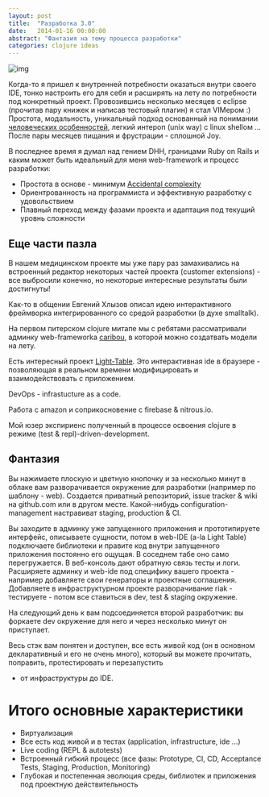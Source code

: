 ```yaml
---
layout: post
title:  "Разработка 3.0"
date:   2014-01-16 00:00:00
abstract: "Фантазия на тему процесса разработки"
categories: clojure ideas
---
```


![img](http://www.greenbookblog.org/wp-content/uploads/2013/06/Future_Sign_Exit.jpeg)

Когда-то я пришел к внутренней потребности оказаться внутри своего IDE, тонко настроить его для себя и расширять на лету
по потребности под конкретный проект.
Провозившись несколько месяцев с eclipse (прочитав пару книжек и написав тестовый плагин) я стал VIMером :)
Простота, модальность, уникальный подход основанный на понимании [человеческих особенностей](http://www.moolenaar.net/habits.html),
легкий интероп (unix way) с linux shellом ...
После пары месяцев пищания и фрустрации - сплошной Joy.

В последнее время я думал над гением DHH, границами Ruby on Rails и каким может быть идеальный для меня web-framework и процесс разработки:

* Простота в основе - минимум [Accidental complexity](http://citeseerx.ist.psu.edu/viewdoc/summary?doi=10.1.1.93.8928)
* Ориентрованность на программиста и эффективную разработку с удовольствием
* Плавный переход между фазами проекта и адаптация под текущий уровнь сложности

## Eще части пазла

В нашем медицинском проекте мы уже пару раз замахивались на встроенный редактор некоторых частей проекта (customer extensions) - все выбросили конечно, но некоторые интересные результаты были достигнуты!

Как-то в общении Евгений Хлызов описал идею интерактивного фреймворка интегрированного со средой разработки (в духе smalltalk).

Hа первом питерском clojure митапе мы с ребятами рассматривали админку web-frameworkа [caribou](http://caribou.github.io/caribou/docs/tutorial.html),
в которой можно создатвать модели на лету.

Есть интересный проект [Light-Table](http://www.lighttable.com/).
Это интерактивная ide в браузере - позволяющая в реальном времени модифицировать и взаимодействовать с приложением.

DevOps - infrastucture as a code.

Работа с amazon и соприкосновение с firebase & nitrous.io.

Мой юзер экспириенс полученный в процессе освоения clojure в режиме (test & repl)-driven-development.

## Фантазия

Вы нажимаете плоскую и цветную кнопочку и за несколько минут
в облаке вам разворачивается окружение для разработки (например по шаблону - web).
Создается приватный репозиторий, issue tracker & wiki на github.com или в другом месте.
Какой-нибудь configuration-management настравиват staging, production & CI.

Вы заходите в админку уже запущенного приложения и прототипируете интерфейс, описываете сущности,
потом в web-IDE (a-la Light Table) подключаете библиотеки и правите код внутри запущенного
приложения постоянно его ощущая. В соседнем табе оно само перегружается.
В веб-консоль дают обратную связь тесты и логи.
Расширяете админку и web-ide под специфику вашего проекта - например добавляете свои генераторы и проектные соглашения.
Добавляете в инфраструктурном проекте разворачивание riak - тестируете - потом все ставиться в dev, test & staging окружение.

На следующий день к вам подсоединяется второй разработчик: вы форкаете dev окружение для него и через несколько минут он приступает.

Весь стэк вам понятен и доступен, все есть живой код (он в основном декларативный и его не очень много),
который вы можете прочитать, поправить, протестировать и перезапустить
- от инфраструктуры до IDE.

# Итого основные характеристики

* Виртуализация
* Все есть код живой и в тестах (application, infrastructure, ide ...)
* Live coding (REPL & autotests)
* Встроенный гибкий процесс (все фазы: Prototype, CI, CD, Acceptance Tests, Staging, Production, Monitoring)
* Глубокая и постепенная эволюция среды, библиотек и приложения под проектную действительность
